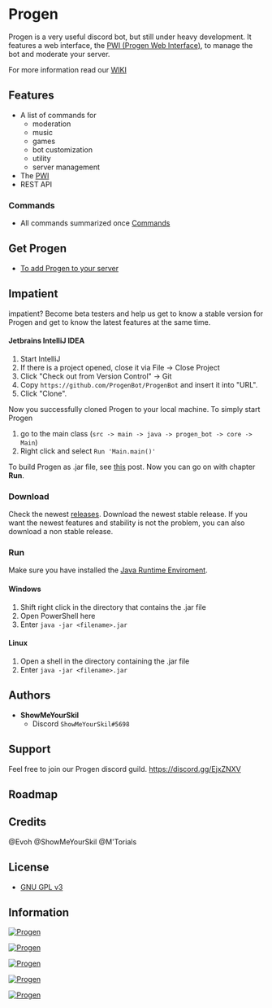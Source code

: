 # Progen

Progen is a very useful discord bot, but still under heavy development.
It features a web interface, the [PWI (Progen Web Interface)](https://github.com/ProgenBot/Webinterface), to manage the bot and moderate your server.

For more information read our [WIKI](https://github.com/ProgenBot/ProgenBot/wiki)

## Features

* A list of commands for
    * moderation
    * music
    * games
    * bot customization
    * utility
    * server management
* The [PWI](https://github.com/ProgenBot/Webinterface)
* REST API

### Commands

* All commands summarized once [Commands]("http://progen-bot.de/commands")

## Get Progen

* [To add Progen to your server](https://discordbots.org/bot/495293590503817237)

## Impatient

impatient? Become beta testers and help us get to know a stable version for Progen and get 
to know the latest features at the same time.

#### Jetbrains IntelliJ IDEA

1. Start IntelliJ
2. If there is a project opened, close it via File -> Close Project
3. Click "Check out from Version Control" -> Git
4. Copy ```https://github.com/ProgenBot/ProgenBot``` and insert it into "URL".
5. Click "Clone".

Now you successfully cloned Progen to your local machine.
To simply start Progen

1. go to the main class (```src -> main -> java -> progen_bot -> core -> Main```)
2. Right click and select ```Run 'Main.main()'```

To build Progen as .jar file, see [this](https://blog.jetbrains.com/idea/2010/08/quickly-create-jar-artifact/) post. Now you can go on with chapter __Run__.

### Download

Check the newest [releases](https://github.com/ProgenBot/ProgenBot/releases). Download the newest stable release. If you want the newest features and stability is not the problem, you can also download a non stable release.

### Run

Make sure you have installed the [Java Runtime Enviroment](https://java.com/de/download/).

#### Windows

1. Shift right click in the directory that contains the .jar file
2. Open PowerShell here
3. Enter ```java -jar <filename>.jar```

#### Linux

1. Open a shell in the directory containing the .jar file
2. Enter ```java -jar <filename>.jar```

## Authors
* __ShowMeYourSkil__
    * Discord ```ShowMeYourSkil#5698```
## Support

Feel free to join our Progen discord guild.
https://discord.gg/EjxZNXV

## Roadmap

## Credits
@Evoh
@ShowMeYourSkil
@M'Torials

## License
* [GNU GPL v3](http://www.gnu.org/licenses/gpl-3.0.en.html)

## Information

 <a href="https://discordbots.org/bot/495293590503817237" >
  <img src="https://discordbots.org/api/widget/status/495293590503817237.svg?noavatar=true" alt="Progen" />
</a>
<p></p>
<a href="https://discordbots.org/bot/495293590503817237" >
  <img src="https://discordbots.org/api/widget/servers/495293590503817237.svg?noavatar=true" alt="Progen" />
</a>
<p></p>
<a href="https://discordbots.org/bot/495293590503817237" >
  <img src="https://discordbots.org/api/widget/upvotes/495293590503817237.svg?noavatar=true" alt="Progen" />
</a>
<p></p>
<a href="https://discordbots.org/bot/495293590503817237" >
  <img src="https://discordbots.org/api/widget/lib/495293590503817237.svg?noavatar=true" alt="Progen" />
</a>
<p></p>
<a href="https://discordbots.org/bot/495293590503817237" >
  <img src="https://discordbots.org/api/widget/lib/495293590503817237.svg?noavatar=true" alt="Progen" />
</a>


